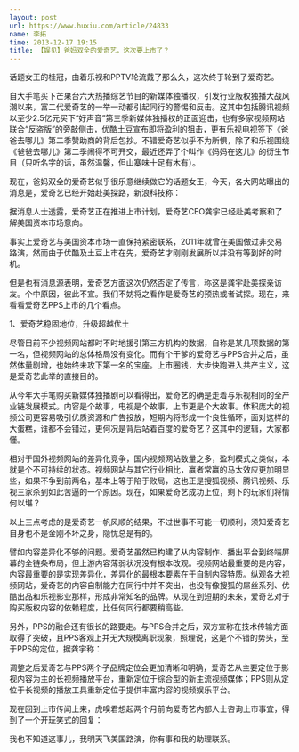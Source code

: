 ```yaml
---
layout: post
url: https://www.huxiu.com/article/24833
name: 李拓
time: 2013-12-17 19:15
title: 【娱见】爸妈双全的爱奇艺，这次要上市了？
---
```

话题女王的桂冠，由着乐视和PPTV轮流戴了那么久，这次终于轮到了爱奇艺。

自大手笔买下芒果台六大热播综艺节目的新媒体独播权，引发行业版权独播大战风潮以来，富二代爱奇艺的一举一动都引起同行的警惕和反击。这其中包括腾讯视频以至少2.5亿元买下“好声音”第三季新媒体独播权的正面迎击，也有多家视频网站联合“反盗版”的旁敲侧击，优酷土豆宣布即将盈利的狙击，更有乐视电视签下《爸爸去哪儿》第二季赞助商的背后包抄。不错爱奇艺似乎不为所惧，除了和乐视围绕《爸爸去哪儿》第二季闹得不可开交，最近还弄了个叫作《妈妈在这儿》的衍生节目（只听名字的话，虽然温馨，但山寨味十足有木有）。

现在，爸妈双全的爱奇艺似乎很乐意继续做它的话题女王，今天，各大网站曝出的消息是，爱奇艺已经开始赴美探路，新浪科技称：

据消息人士透露，爱奇艺正在推进上市计划，爱奇艺CEO龚宇已经赴美考察和了解美国资本市场意向。

事实上爱奇艺与美国资本市场一直保持紧密联系，2011年就曾在美国做过非交易路演，然而由于优酷及土豆上市在先，爱奇艺才刚刚发展所以并没有等到好的时机。

但是也有消息源表明，爱奇艺方面这次仍然否定了传言，称这是龚宇赴美探亲访友。个中原因，彼此不宣。我们不妨将之看作是爱奇艺的预热或者试探。现在，来看看爱奇艺PPS上市的几个看点。

1、爱奇艺稳固地位，升级超越优土

尽管目前不少视频网站都时不时地援引第三方机构的数据，自称是某几项数据的第一名，但视频网站的总体格局没有变化。而有个干爹的爱奇艺与PPS合并之后，虽然体量剧增，也始终未攻下第一名的宝座。上市圈钱，大步快跑进入共产主义，这是爱奇艺此举的直接目的。

从今年大手笔购买新媒体独播剧可以看得出，爱奇艺的确是走着与乐视相同的全产业链发展模式。内容是个故事，电视是个故事，上市更是个大故事。体积庞大的视频公司更容易吸引优质资源和广告投放，短期内将形成一个良性循环，面对这样的大蛋糕，谁都不会错过，更何况是背后站着百度的爱奇艺？这其中的逻辑，大家都懂。

相对于国外视频网站的差异化竞争，国内视频网站数量之多，盈利模式之类似，本就是个不可持续的状态。视频网站与其它行业相比，赢者常赢的马太效应更加明显些，如果不争到前两名，基本上等于陷于败局，这也正是搜狐视频、腾讯视频、乐视三家杀到如此苦逼的一个原因。现在，如果爱奇艺成功上位，剩下的玩家们将情何以堪？

以上三点考虑的是爱奇艺一帆风顺的结果，不过世事不可能一切顺利，须知爱奇艺自身也不是金刚不坏之身，隐忧总是有的。

譬如内容差异化不够的问题。爱奇艺虽然已构建了从内容制作、播出平台到终端屏幕的全链条布局，但上游内容薄弱状况没有根本改观。视频网站最重要的是内容，内容最重要的是实现差异化，差异化的最根本要素在于自制内容特质。纵观各大视频网站，爱奇艺的内容自制能力在同行中并不突出，也没有像搜狐的屌丝系列、优酷出品和乐视影业那样，形成非常知名的品牌。从现在到短期的未来，爱奇艺对于购买版权内容的依赖程度，比任何同行都要稍高些。

另外，PPS的融合还有很长的路要走。与PPS合并之后，双方宣称在技术传输方面取得了突破，且PPS客观上并无大规模离职现象，照理说，这是个不错的势头，至于PPS的定位，据龚宇称：

调整之后爱奇艺与PPS两个子品牌定位会更加清晰和明确，爱奇艺从主要定位于影视内容为主的长视频播放平台，重新定位于综合型的新主流视频媒体；PPS则从定位于长视频的播放工具重新定位于提供丰富内容的视频娱乐平台。

现在回到上市传闻上来，虎嗅君想起两个月前向爱奇艺内部人士咨询上市事宜，得到了一个开玩笑式的回复：

我也不知道这事儿，我明天飞美国路演，你有事和我的助理联系。

